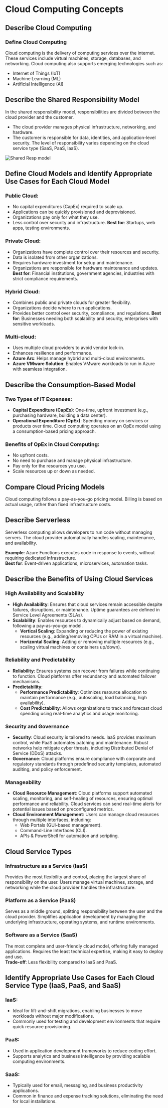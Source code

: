 # Cloud Computing Concepts

## Describe Cloud Computing
### Define Cloud Computing
Cloud computing is the delivery of computing services over the internet. These services include virtual machines, storage, databases, and networking. Cloud computing also supports emerging technologies such as:
- Internet of Things (IoT)
- Machine Learning (ML)
- Artificial Intelligence (AI)

## Describe the Shared Responsibility Model
In the shared responsibility model, responsibilities are divided between the cloud provider and the customer.
- The cloud provider manages physical infrastructure, networking, and hardware.
- The customer is responsible for data, identities, and application-level security.
The level of responsibility varies depending on the cloud service type (SaaS, PaaS, IaaS).

![Shared Resp  model](https://github.com/user-attachments/assets/ab974150-3e58-4c13-8818-1f459bef7f68)

## Define Cloud Models and Identify Appropriate Use Cases for Each Cloud Model
### Public Cloud:
- No capital expenditures (CapEx) required to scale up.
- Applications can be quickly provisioned and deprovisioned.
- Organizations pay only for what they use.
- Less control over security and infrastructure.
**Best for**: Startups, web apps, testing environments.

### Private Cloud:
- Organizations have complete control over their resources and security.
- Data is isolated from other organizations.
- Requires hardware investment for setup and maintenance.
- Organizations are responsible for hardware maintenance and updates.
**Best for**: Financial institutions, government agencies, industries with strict compliance requirements.

### Hybrid Cloud:
- Combines public and private clouds for greater flexibility.
- Organizations decide where to run applications.
- Provides better control over security, compliance, and regulations.
**Best for**: Businesses needing both scalability and security, enterprises with sensitive workloads.

### Multi-cloud:
- Uses multiple cloud providers to avoid vendor lock-in.
- Enhances resilience and performance.
- **Azure Arc**: Helps manage hybrid and multi-cloud environments.
- **Azure VMware Solution**: Enables VMware workloads to run in Azure with seamless integration.

## Describe the Consumption-Based Model
### Two Types of IT Expenses:
- **Capital Expenditure (CapEx)**: One-time, upfront investment (e.g., purchasing hardware, building a data center).
- **Operational Expenditure (OpEx)**: Spending money on services or products over time.
Cloud computing operates on an OpEx model using a consumption-based pricing approach.

### Benefits of OpEx in Cloud Computing:
- No upfront costs.
- No need to purchase and manage physical infrastructure.
- Pay only for the resources you use.
- Scale resources up or down as needed.

## Compare Cloud Pricing Models
Cloud computing follows a pay-as-you-go pricing model. Billing is based on actual usage, rather than fixed infrastructure costs.

## Describe Serverless
Serverless computing allows developers to run code without managing servers. The cloud provider automatically handles scaling, maintenance, and availability.

**Example**: Azure Functions executes code in response to events, without requiring dedicated infrastructure.  
**Best for**: Event-driven applications, microservices, automation tasks.

## Describe the Benefits of Using Cloud Services
### High Availability and Scalability
- **High Availability**: Ensures that cloud services remain accessible despite failures, disruptions, or maintenance. Uptime guarantees are defined in Service Level Agreements (SLAs).
- **Scalability**: Enables resources to dynamically adjust based on demand, following a pay-as-you-go model.
    - **Vertical Scaling**: Expanding or reducing the power of existing resources (e.g., adding/removing CPUs or RAM in a virtual machine).
    - **Horizontal Scaling**: Adding or removing multiple resources (e.g., scaling virtual machines or containers up/down).

### Reliability and Predictability
- **Reliability**: Ensures systems can recover from failures while continuing to function. Cloud platforms offer redundancy and automated failover mechanisms.
- **Predictability**:
    - **Performance Predictability**: Optimizes resource allocation to maintain performance (e.g., autoscaling, load balancing, high availability).
    - **Cost Predictability**: Allows organizations to track and forecast cloud spending using real-time analytics and usage monitoring.

### Security and Governance
- **Security**: Cloud security is tailored to needs. IaaS provides maximum control, while PaaS automates patching and maintenance. Robust networks help mitigate cyber threats, including Distributed Denial of Service (DDoS) attacks.
- **Governance**: Cloud platforms ensure compliance with corporate and regulatory standards through predefined security templates, automated auditing, and policy enforcement.

### Manageability
- **Cloud Resource Management**: Cloud platforms support automated scaling, monitoring, and self-healing of resources, ensuring optimal performance and reliability. Cloud services can send real-time alerts for potential issues based on preconfigured metrics.
- **Cloud Environment Management**: Users can manage cloud resources through multiple interfaces, including:
    - Web Portals (GUI-based management).
    - Command-Line Interfaces (CLI).
    - APIs & PowerShell for automation and scripting.

## Cloud Service Types
### Infrastructure as a Service (IaaS)
Provides the most flexibility and control, placing the largest share of responsibility on the user. Users manage virtual machines, storage, and networking while the cloud provider handles the infrastructure.

### Platform as a Service (PaaS)
Serves as a middle ground, splitting responsibility between the user and the cloud provider. Simplifies application development by managing the underlying infrastructure, operating systems, and runtime environments.

### Software as a Service (SaaS)
The most complete and user-friendly cloud model, offering fully managed applications. Requires the least technical expertise, making it easy to deploy and use.  
**Trade-off**: Less flexibility compared to IaaS and PaaS.

## Identify Appropriate Use Cases for Each Cloud Service Type (IaaS, PaaS, and SaaS)
### IaaS:
- Ideal for lift-and-shift migrations, enabling businesses to move workloads without major modifications.
- Commonly used for testing and development environments that require quick resource provisioning.

### PaaS:
- Used in application development frameworks to reduce coding effort.
- Supports analytics and business intelligence by providing scalable computing environments.

### SaaS:
- Typically used for email, messaging, and business productivity applications.
- Common in finance and expense tracking solutions, eliminating the need for local installations. 
